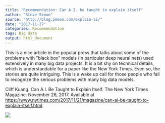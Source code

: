 ```yaml
---
title: "Recommendation: Can A.I. be taught to explain itself"
author: "Steve Simon"
source: "http://blog.pmean.com/explain-ai/"
date: "2017-11-27"
categories: Recommendation
tags: Big data
output: html_document
---
```


This is a nice article in the popular press that talks about some of the
problems with "black box" models (in particular deep neural nets) used
extensively in many big data projects. It is a bit shy on technical
details, which is understandable for a paper like the New York Times.
Even so, the stories are quite intriguing. This is a wake up call for
those people who fail to recognize the serious problems with many big
data models.

<!---More--->

Cliff Kuang. Can A.I. Be Taught to Explain Itself. The New York Times
Magazine. November 26, 2017. Available at
<https://www.nytimes.com/2017/11/21/magazine/can-ai-be-taught-to-explain-itself.html>.

![](http://www.pmean.com/images/images/17/explain-ai01.png)

